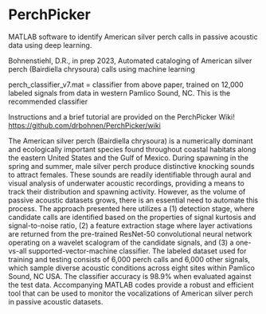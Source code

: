 # PerchPicker
MATLAB software to identify American silver perch calls in passive acoustic data using deep learning. 

Bohnenstiehl, D.R., in prep 2023, Automated cataloging of American silver perch (Bairdiella chrysoura) calls using machine learning

perch_classifier_v7.mat = classifier from above paper, trained on 12,000 labeled signals from data in western Pamlico Sound, NC.  This is the recommended classifier 


Instructions and a brief tutorial are provided on the PerchPicker Wiki! 
https://github.com/drbohnen/PerchPicker/wiki


The American silver perch (Bairdiella chrysoura) is a numerically dominant and ecologically important species found throughout coastal habitats along the eastern United States and the Gulf of Mexico.  During spawning in the spring and summer, male silver perch produce distinctive knocking sounds to attract females.  These sounds are readily identifiable through aural and visual analysis of underwater acoustic recordings, providing a means to track their distribution and spawning activity.  However, as the volume of passive acoustic datasets grows, there is an essential need to automate this process. The approach presented here utilizes a (1) detection stage, where candidate calls are identified based on the properties of signal kurtosis and signal-to-noise ratio, (2) a feature extraction stage where layer activations are returned from the pre-trained ResNet-50 convolutional neural network operating on a wavelet scalogram of the candidate signals, and (3) a one-vs-all supported-vector-machine classifier.  The labeled dataset used for training and testing consists of 6,000 perch calls and 6,000 other signals, which sample diverse acoustic conditions across eight sites within Pamlico Sound, NC USA.  The classifier accuracy is 98.9% when evaluated against the test data. Accompanying MATLAB codes provide a robust and efficient tool that can be used to monitor the vocalizations of American silver perch in passive acoustic datasets. 
